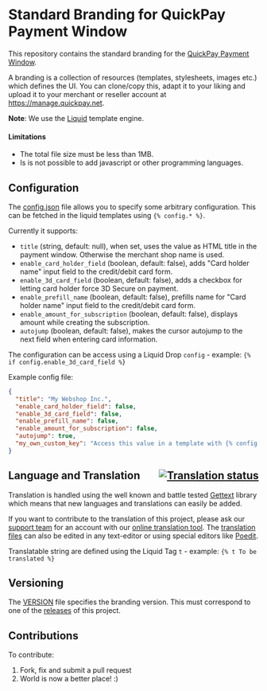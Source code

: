 # Standard Branding for QuickPay Payment Window

This repository contains the standard branding for the [QuickPay Payment Window](https://learn.quickpay.net/tech-talk/payments/form/).

A branding is a collection of resources (templates, stylesheets, images etc.) which defines the UI. You can clone/copy this, adapt it to your liking and upload it to your merchant or reseller account at https://manage.quickpay.net.

**Note**: We use the [Liquid](https://github.com/Shopify/liquid) template engine.

#### Limitations

* The total file size must be less than 1MB.
* Is is not possible to add javascript or other programming languages.

## Configuration

The [config.json](https://github.com/QuickPay/standard-branding/tree/master/config.json) file allows you to specify some arbitrary configuration. This can be fetched in the liquid templates using `{% config.* %}`.

Currently it supports:

* `title` (string, default: null), when set, uses the value as HTML title in the payment window. Otherwise the merchant shop name is used.
* `enable_card_holder_field` (boolean, default: false), adds "Card holder name" input field to the credit/debit card form.
* `enable_3d_card_field` (boolean, default: false), adds a checkbox for letting card holder force 3D Secure on payment.
* `enable_prefill_name` (boolean, default: false), prefills name for "Card holder name" input field to the credit/debit card form.
* `enable_amount_for_subscription` (boolean, default: false), displays amount while creating the subscription.
* `autojump` (boolean, default: false), makes the cursor autojump to the next field when entering card information.

The configuration can be access using a Liquid Drop `config` - example: `{% if config.enable_3d_card_field %}`

Example config file:

```json
{
  "title": "My Webshop Inc.",
  "enable_card_holder_field": false,
  "enable_3d_card_field": false,
  "enable_prefill_name": false,
  "enable_amount_for_subscription": false,
  "autojump": true,
  "my_own_custom_key": "Access this value in a template with {% config.my_own_custom_key %}"
}
```

## Language and Translation <a style="float: right" href="https://translate.quickpay.net/projects/quickpay/standard-branding/"><img src="http://translate.quickpay.net/widgets/quickpay/-/standard-branding/svg-badge.svg" alt="Translation status" /></a>

Translation is handled using the well known and battle tested [Gettext](https://www.gnu.org/software/gettext/) library which means that new languages and translations can easily be added.

If you want to contribute to the translation of this project, please ask our [support team](mailto:support@quickpay.net) for an account with our [online translation tool](https://translate.quickpay.net/projects/quickpay/standard-branding-v2xx/). The [translation files](https://github.com/QuickPay/standard-branding/tree/2.x.x/locales) can also be edited in any text-editor or using special editors like [Poedit](https://poedit.net).

Translatable string are defined using the Liquid Tag `t` - example: `{% t To be translated %}`

## Versioning

The [VERSION](https://github.com/QuickPay/standard-branding/tree/master/VERSION) file specifies the branding version. This must correspond to one of the [releases](https://github.com/QuickPay/standard-branding/releases) of this project.

## Contributions

To contribute:

1. Fork, fix and submit a pull request
2. World is now a better place! :)
